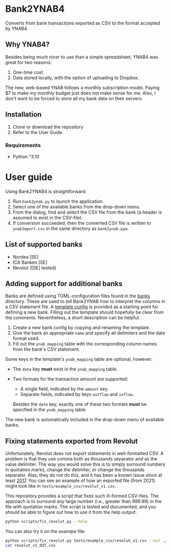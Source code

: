 # Bank2YNAB4
Converts from bank transactions exported as CSV to the format accepted by YNAB4.

## Why YNAB4?

Besides being much nicer to use than a simple spreadsheet, YNAB4 was great for two reasons:
1. One-time cost.
2. Data stored locally, with the option of uploading to Dropbox.

The new, web-based YNAB follows a monthly subscription model.
Paying $7 to make my monthly budget just does not make sense for me.
Also, I don't want to be forced to store all my bank data on their servers.

## Installation

1. Clone or download the repository
2. Refer to the User Guide

### Requirements

* Python ^3.10

# User guide

Using Bank2YNAB4 is straightforward:
1. Run `bank2ynab.py` to launch the application.
2. Select one of the available banks from the drop-down menu.
3. From the dialog, find and select the CSV file from the bank (a header is assumed to exist in the CSV-file).
4. If conversion succeeded, then the converted CSV file is written to `ynabImport.csv` in the same directory as `bank2ynab.pyw`.

## List of supported banks

* Nordea [SE]
* ICA Banken [SE]
* Revolut ([SE] tested)

## Adding support for additional banks

Banks are defined using TOML-configuration files found in the [banks](banks/) directory.
These are used to tell Bank2YNAB how to interpret the columns in a CSV statement file.
A [template config](banks/template/template.toml) is provided as a starting point for defining a new bank.
Filling out the template should hopefully be clear from the comments.
Nevertheless, a short description can be helpful:
1. Create a new bank config by copying and renaming the template.
2. Give the bank an appropriate `name` and specify all delimiters and the date format used.
3. Fill out the `ynab_mapping` table with the corresponding column names from the bank's CSV statement.

Some keys in the template's `ynab_mapping` table are optional, however:
* The `date` key **must** exist in the `ynab_mapping` table.
* Two formats for the transaction amount are supported:
   - A single field, indicated by the `amount` key.
   - Separate fields, indicated by keys `outflow` and `inflow`.

   Besides the `date` key, exactly one of these two formats **must** be specified in the `ynab_mapping` table.

The new bank is automatically included in the drop-down menu of available banks.

## Fixing statements exported from Revolut

Unfortunately, Revolut does not export statements in well-formatted CSV.
A problem is that they use comma both as thousands separator and as the value delimiter.
The way you would solve this is to simply surround numbers in quotation marks, change the delimiter, or change the thousands separator.
Alas, they do not do this, and it has been a known issue since at least [2017](https://community.revolut.com/t/statements-in-excel-csv-format-errors/8655).
You can see an example of how an exported file (from 2021) might look like in `tests/example_csv/revolut_v1.csv`.

This repository provides a script that fixes such ill-formed CSV-files.
The approach is to surround any large number (i.e., greater than 999.99) in the file with quotation marks.
The script is tested and documented, and you should be able to figure out how to use it from the help output:

```bash
python scripts/fix_revolut.py --help
```

You can also try it on the examlpe file:
```bash
python scripts/fix_revolut.py tests/example_csv/revolut_v1.csv --out ./
cat revolut_v1_OUT.csv
```